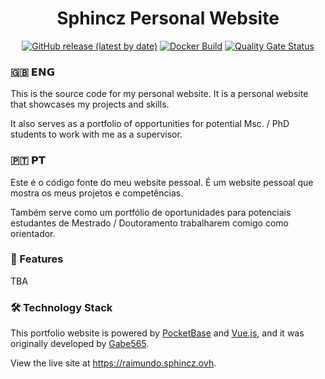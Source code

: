 <div align="center">
<h1>
  Sphincz Personal Website
</h1>

[![GitHub release (latest by date)](https://img.shields.io/github/v/release/Sphincz/sphincz-website)](https://github.com/Sphincz/sphincz-website/releases)
[![Docker Build](https://github.com/Sphincz/sphincz-website/actions/workflows/build.yaml/badge.svg)](https://github.com/Sphincz/sphincz-website/actions/workflows/build.yaml)
[![Quality Gate Status](https://sonarcloud.io/api/project_badges/measure?project=Sphincz_sphincz-website&metric=alert_status)](https://sonarcloud.io/summary/new_code?id=Sphincz_sphincz-website)

</div>

### 🇬🇧 𝗘𝗡𝗚

This is the source code for my personal website. It is a personal website that showcases my projects and skills.

It also serves as a portfolio of opportunities for potential Msc. / PhD students to work with me as a supervisor.

### 🇵🇹 𝗣𝗧

Este é o código fonte do meu website pessoal. É um website pessoal que mostra os meus projetos e competências.

Também serve como um portfólio de oportunidades para potenciais estudantes de Mestrado / Doutoramento trabalharem comigo como orientador.

### 🚀 Features
TBA

### 🛠️ Technology Stack

This portfolio website is powered by [PocketBase](https://pocketbase.io) and [Vue.js](https://vuejs.org), and it was originally developed by [Gabe565](https://github.com/gabe565).

View the live site at <https://raimundo.sphincz.ovh>.
